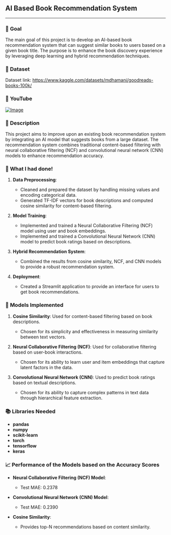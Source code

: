 ## AI Based Book Recommendation System
***
### 🎯 **Goal**

The main goal of this project is to develop an AI-based book recommendation system that can suggest similar books to users based on a given book title. The purpose is to enhance the book discovery experience by leveraging deep learning and hybrid recommendation techniques.

### 🧵 **Dataset**

Dataset link: https://www.kaggle.com/datasets/mdhamani/goodreads-books-100k/

### 🎥 **YouTube**

[![Image](https://github.com/user-attachments/assets/1a93c606-434f-4928-84a5-de0e9b72f2b3)](https://www.youtube.com/watch?v=Vf8WjgzIF1U)

### 🧾 **Description**

This project aims to improve upon an existing book recommendation system by integrating an AI model that suggests books from a large dataset. The recommendation system combines traditional content-based filtering with neural collaborative filtering (NCF) and convolutional neural network (CNN) models to enhance recommendation accuracy.

### 🧮 **What I had done!**

1. **Data Preprocessing**:
   - Cleaned and prepared the dataset by handling missing values and encoding categorical data.
   - Generated TF-IDF vectors for book descriptions and computed cosine similarity for content-based filtering.

2. **Model Training**:
   - Implemented and trained a Neural Collaborative Filtering (NCF) model using user and book embeddings.
   - Implemented and trained a Convolutional Neural Network (CNN) model to predict book ratings based on descriptions.

3. **Hybrid Recommendation System**:
   - Combined the results from cosine similarity, NCF, and CNN models to provide a robust recommendation system.

4. **Deployment**:
   - Created a Streamlit application to provide an interface for users to get book recommendations.

### 🚀 **Models Implemented**

1. **Cosine Similarity**: Used for content-based filtering based on book descriptions.
   - Chosen for its simplicity and effectiveness in measuring similarity between text vectors.

2. **Neural Collaborative Filtering (NCF)**: Used for collaborative filtering based on user-book interactions.
   - Chosen for its ability to learn user and item embeddings that capture latent factors in the data.

3. **Convolutional Neural Network (CNN)**: Used to predict book ratings based on textual descriptions.
   - Chosen for its ability to capture complex patterns in text data through hierarchical feature extraction.

### 📚 **Libraries Needed**

- **pandas**
- **numpy**
- **scikit-learn**
- **torch**
- **tensorflow**
- **keras**

### 📈 **Performance of the Models based on the Accuracy Scores**

- **Neural Collaborative Filtering (NCF) Model**:
  - Test MAE: 0.2378

- **Convolutional Neural Network (CNN) Model**:
  - Test MAE: 0.2390

- **Cosine Similarity**:
  - Provides top-N recommendations based on content similarity.
